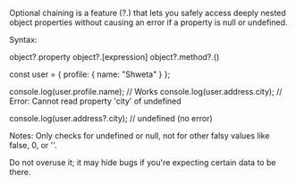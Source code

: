 Optional chaining is a feature (?.) that lets you safely access deeply nested object properties without causing an error if a property is null or undefined.

Syntax:

object?.property
object?.[expression]
object?.method?.()

const user = {
  profile: {
    name: "Shweta"
  }
};

console.log(user.profile.name);         //  Works
console.log(user.address.city);         //  Error: Cannot read property 'city' of undefined

console.log(user.address?.city);        //  undefined (no error)


Notes:
Only checks for undefined or null, not for other falsy values like false, 0, or ''.

Do not overuse it; it may hide bugs if you're expecting certain data to be there.